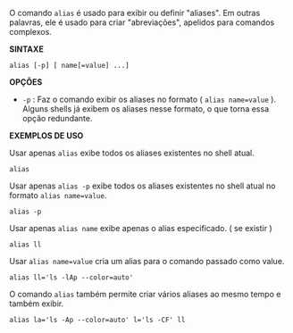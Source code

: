 O comando `alias` é usado para exibir ou definir "aliases". Em outras palavras, ele é usado para criar "abreviações", apelidos para comandos complexos.

**SINTAXE**
```
alias [-p] [ name[=value] ...]
```

**OPÇÕES**

- `-p` :  Faz o comando exibir os aliases no formato ( `alias name=value` ). Alguns shells já exibem os aliases nesse formato, o que torna essa opção redundante.

**EXEMPLOS DE USO**

Usar apenas `alias` exibe todos os aliases existentes no shell atual.

```shell
alias
```

Usar apenas `alias -p`  exibe todos os aliases existentes no shell atual no formato 
`alias name=value`.

```shell
alias -p
```

Usar apenas `alias name` exibe apenas o alias especificado. ( se existir )

```shell
alias ll
```

Usar `alias name=value` cria um alias para o comando passado como value.

```shell
alias ll='ls -lAp --color=auto'
```

O comando `alias` também permite criar vários aliases ao mesmo tempo e também exibir.

```shell
alias la='ls -Ap --color=auto' l='ls -CF' ll
```
